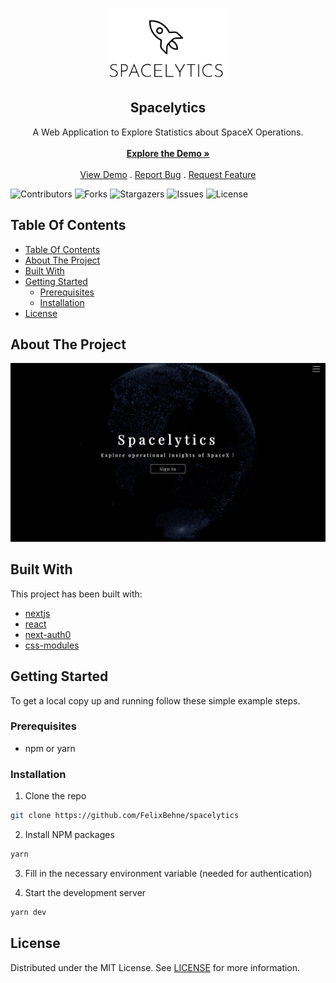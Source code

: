 <br/>
<p align="center">
  <a href="https://github.com/FelixBehne/spacelytics">
    <img src="public/logo/logo_v2_cropped.png" alt="Logo" width="200" height="114">
  </a>
  <h2 align="center">Spacelytics</h2>
  <p align="center">
    A Web Application to Explore Statistics about SpaceX Operations.
    <br/>
    <br/>
    <a href="https://spacelytics.vercel.app"><strong>Explore the Demo »</strong></a>
    <br/>
    <br/>
    <a href="https://spacelytics.vercel.app">View Demo</a>
    .
    <a href="https://github.com/FelixBehne/spacelytics/issues">Report Bug</a>
    .
    <a href="https://github.com/FelixBehne/spacelytics/issues">Request Feature</a>
  </p>
</p>

![Contributors](https://img.shields.io/github/contributors/FelixBehne/Spacelytics?color=dark-green) ![Forks](https://img.shields.io/github/forks/FelixBehne/Spacelytics?style=social) ![Stargazers](https://img.shields.io/github/stars/FelixBehne/Spacelytics?style=social) ![Issues](https://img.shields.io/github/issues/FelixBehne/Spacelytics) ![License](https://img.shields.io/github/license/FelixBehne/Spacelytics) 

## Table Of Contents

- [Table Of Contents](#table-of-contents)
- [About The Project](#about-the-project)
- [Built With](#built-with)
- [Getting Started](#getting-started)
  - [Prerequisites](#prerequisites)
  - [Installation](#installation)
- [License](#license)


## About The Project

![Screen Shot](public/screenshots/landing-page.png)


## Built With

This project has been built with: 

* [nextjs](https://nextjs.org/)
* [react](https://reactjs.org)
* [next-auth0](https://github.com/auth0/nextjs-auth0)
* [css-modules](https://github.com/css-modules/css-modules)

## Getting Started

To get a local copy up and running follow these simple example steps.

### Prerequisites

* npm or yarn

### Installation

1. Clone the repo

```sh
git clone https://github.com/FelixBehne/spacelytics
```

2. Install NPM packages

```sh
yarn
```

3. Fill in the necessary environment variable (needed for authentication)

4. Start the development server

```sh
yarn dev
```

## License

Distributed under the MIT License. See [LICENSE](https://github.com/FelixBehne/Spacelytics/blob/main/LICENSE.md) for more information.

